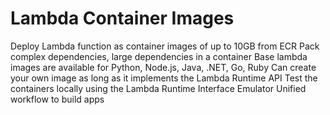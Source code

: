# Lambda Container Images

Deploy Lambda function as container images of up to 10GB from ECR
Pack complex dependencies, large dependencies in a container
Base lambda images are available for Python, Node.js, Java, .NET, Go, Ruby
Can create your own image as long as it implements the Lambda Runtime API
Test the containers locally using the Lambda Runtime Interface Emulator
Unified workflow to build apps
